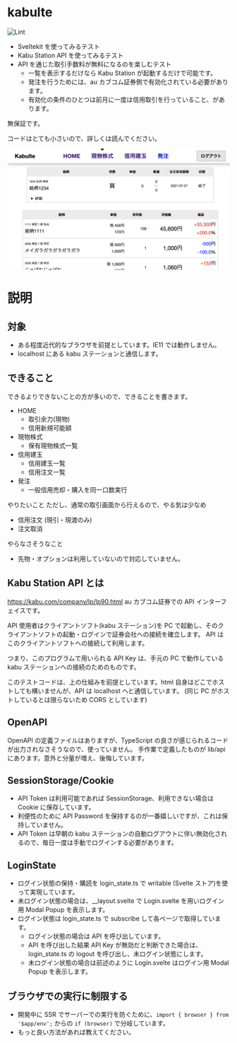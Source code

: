 # kabulte

![Lint](https://github.com/Bugfire/kabulte/workflows/Lint/badge.svg)

- Sveltekit を使ってみるテスト
- Kabu Station API を使ってみるテスト
- API を通じた取引手数料が無料になるのを楽しむテスト
  - 一覧を表示するだけなら Kabu Station が起動するだけで可能です。
  - 発注を行うためには、au カブコム証券側で有効化されている必要があります。
  - 有効化の条件のひとつは前月に一度は信用取引を行っていること、があります。

無保証です。

コードはとても小さいので、詳しくは読んでください。

![Sample画像](docs/Sample.png)

# 説明

## 対象

- ある程度近代的なブラウザを前提としています。IE11 では動作しません。
- localhost にある kabu ステーションと通信します。

## できること

できるよりできないことの方が多いので、できることを書きます。

- HOME
  - 取引余力(現物)
  - 信用新規可能額
- 現物株式
  - 保有現物株式一覧
- 信用建玉
  - 信用建玉一覧
  - 信用注文一覧
- 発注
  - 一般信用売却・購入を同一口数実行

やりたいこと
ただし、通常の取引画面から行えるので、やる気は少なめ

- 信用注文 (現引・現渡のみ)
- 注文取消

やらなさそうなこと

- 先物・オプションは利用していないので対応していません。

## Kabu Station API とは

https://kabu.com/company/lp/lp90.html
au カブコム証券での API インターフェイスです。

API 使用者はクライアントソフト(kabu ステーション)を PC で起動し、そのクライアントソフトの起動・ログインで証券会社への接続を確立します。
API はこのクライアントソフトへの接続して利用します。

つまり、このプログラムで用いられる API Key は、手元の PC で動作している kabu ステーションへの接続のためのものです。

このテストコードは、上の仕組みを前提としています。html 自身はどこでホストしても構いませんが、API は localhost へと通信しています。
(同じ PC がホストしているとは限らないため CORS としています)

## OpenAPI

OpenAPI の定義ファイルはありますが、TypeScript の良さが感じられるコードが出力されなさそうなので、使っていません。
手作業で定義したものが lib/api にあります。意外と分量が増え、後悔しています。

## SessionStorage/Cookie

- API Token は利用可能であれば SessionStorage、利用できない場合は Cookie に保存しています。
- 利便性のために API Password を保持するのが一番嬉しいですが、これは保持していません。
- API Token は早朝の kabu ステーションの自動ログアウトに伴い無効化されるので、毎日一度は手動でログインする必要があります。

## LoginState

- ログイン状態の保持・購読を login_state.ts で writable (Svelte ストア)を使って実現しています。
- 未ログイン状態の場合は、\_\_layout.svelte で Login.svelte を用いログイン用 Modal Popup を表示します。
- ログイン状態は login_state.ts で subscribe して各ページで取得しています。
  - ログイン状態の場合は API を呼び出しています。
  - API を呼び出した結果 API Key が無効だと判断できた場合は、login_state.ts の logout を呼び出し、未ログイン状態にします。
  - 未ログイン状態の場合は前述のように Login.svelte はログイン用 Modal Popup を表示します。

## ブラウザでの実行に制限する

- 開発中に SSR でサーバーでの実行を防ぐために、`import { browser } from '$app/env';` からの `if (browser)` で分岐しています。
- もっと良い方法があれば教えてください。
